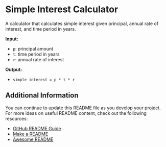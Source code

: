 
# Simple Interest Calculator

A calculator that calculates simple interest given principal, annual rate of interest, and time period in years.

**Input:**
- `p`: principal amount
- `t`: time period in years
- `r`: annual rate of interest

**Output:**
- `simple interest = p * t * r`


## Additional Information
You can continue to update this README file as you develop your project. For more ideas on useful README content, check out the following resources:
- [GitHub README Guide](https://guides.github.com/features/wikis/)
- [Make a README](https://www.makeareadme.com/)
- [Awesome README](https://github.com/matiassingers/awesome-readme)
